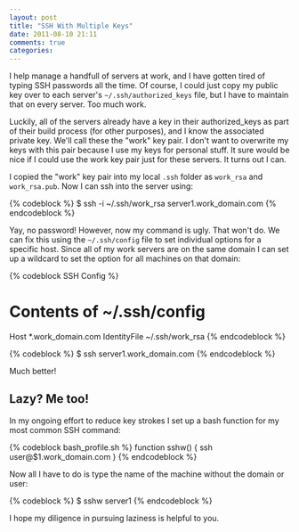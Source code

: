 ```yaml
---
layout: post
title: "SSH With Multiple Keys"
date: 2011-08-10 21:11
comments: true
categories:
---
```

I help manage a handfull of servers at work, and I have gotten tired of
typing SSH passwords all the time. Of course, I could just copy my
public key over to each server's `~/.ssh/authorized_keys` file, but I
have to maintain that on every server. Too much work.

Luckily, all of the servers already have a key in their authorized_keys
as part of their build process (for other purposes), and I know the
associated private key. We'll call these the "work" key pair. I don't
want to overwrite my keys with this pair because I use my keys for
personal stuff. It sure would be nice if I could use the work key pair just
for these servers. It turns out I can.

I copied the "work" key pair into my local `.ssh` folder as `work_rsa` and
`work_rsa.pub`. Now I can ssh into the server using:

{% codeblock %}
  $ ssh -i ~/.ssh/work_rsa server1.work_domain.com
{% endcodeblock %}

Yay, no password! However, now my command is ugly. That won't do. We can
fix this using the `~/.ssh/config` file to set individual options for a
specific host. Since all of my work servers are on the same domain I can
set up a wildcard to set the option for all machines on that domain:

{% codeblock SSH Config %}
# Contents of ~/.ssh/config
Host *.work_domain.com
  IdentityFile ~/.ssh/work_rsa
{% endcodeblock %}

{% codeblock %}
  $ ssh server1.work_domain.com
{% endcodeblock %}

Much better!

## Lazy? Me too!

In my ongoing effort to reduce key strokes I set up a bash function for
my most common SSH command:

{% codeblock bash_profile.sh %}
  function sshw() {
    ssh user@$1.work_domain.com
  }
{% endcodeblock %}

Now all I have to do is type the name of the machine without the domain
or user:

{% codeblock %}
  $ sshw server1
{% endcodeblock %}

I hope my diligence in pursuing laziness is helpful to you.


